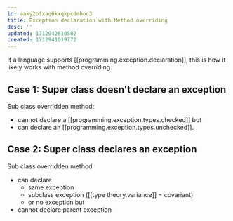 ```yaml
---
id: aaky2ofxaq6kxqkpcdmhoc3
title: Exception declaration with Method overriding
desc: ''
updated: 1712942610502
created: 1712941019772
---
```


If a language supports [[programming.exception.declaration]], this is how it likely works with method overriding.

## Case 1: Super class doesn't declare an exception

Sub class overridden method:

- cannot declare a [[programming.exception.types.checked]] but
- can declare an [[programming.exception.types.unchecked]].

## Case 2: Super class declares an exception

Sub class overridden method

- can declare
  - same exception
  - subclass exception ([[type theory.variance]] = covariant)
  - or no exception
  but
- cannot declare parent exception
